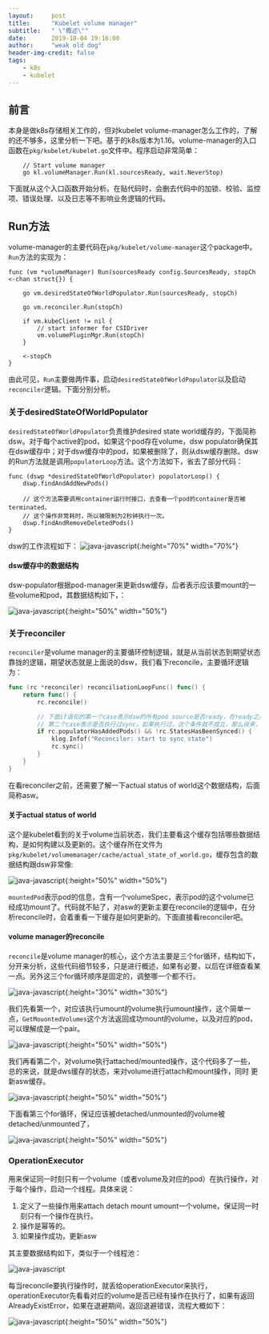 ```yaml
---
layout:     post
title:      "Kubelet volume manager"
subtitle:   " \"概述\""
date:       2019-10-04 19:16:00
author:     "weak old dog"
header-img-credit: false
tags:
    - k8s
    - kubelet
---
```



## 前言
本身是做k8s存储相关工作的，但对kubelet volume-manager怎么工作的，了解的还不够多，这里分析一下吧。基于的k8s版本为1.16。volume-manager的入口函数在`pkg/kubelet/kubelet.go`文件中。程序启动非常简单：
```golang
	// Start volume manager
	go kl.volumeManager.Run(kl.sourcesReady, wait.NeverStop)
```
下面就从这个入口函数开始分析。在贴代码时，会删去代码中的加锁、校验、监控项、错误处理、以及日志等不影响业务逻辑的代码。

## Run方法
volume-manager的主要代码在`pkg/kubelet/volume-manager`这个package中。`Run`方法的实现为：
```golang
func (vm *volumeManager) Run(sourcesReady config.SourcesReady, stopCh <-chan struct{}) {

	go vm.desiredStateOfWorldPopulator.Run(sourcesReady, stopCh)

	go vm.reconciler.Run(stopCh)

	if vm.kubeClient != nil {
		// start informer for CSIDriver
		vm.volumePluginMgr.Run(stopCh)
	}

	<-stopCh
}
```
由此可见，`Run`主要做两件事，启动`desiredStateOfWorldPopulator`以及启动`reconciler`逻辑。下面分别分析。

### 关于desiredStateOfWorldPopulator
`desiredStateOfWorldPopulator`负责维护desired state world缓存的，下面简称dsw。对于每个active的pod，如果这个pod存在volume，dsw populator确保其在dsw缓存中；对于dsw缓存中的pod，如果被删除了，则从dsw缓存删除。dsw的Run方法就是调用`populatorLoop`方法。这个方法如下，省去了部分代码：
```golang
func (dswp *desiredStateOfWorldPopulator) populatorLoop() {
	dswp.findAndAddNewPods()

	// 这个方法需要调用container运行时接口，去查看一个pod的container是否被terminated，
	// 这个操作非常耗时，所以被限制为2秒钟执行一次。
	dswp.findAndRemoveDeletedPods()
}
```
dsw的工作流程如下：
![java-javascript](/img/in-post/volumemanager/dswpopulator.png){:height="70%" width="70%"}

#### dsw缓存中的数据结构
dsw-populator根据pod-manager来更新dsw缓存，后者表示应该要mount的一些volume和pod，其数据结构如下，：

![java-javascript](/img/in-post/volumemanager/dsw.png){:height="50%" width="50%"}

### 关于reconciler
`reconciler`是volume manager的主要循环控制逻辑，就是从当前状态到期望状态靠拢的逻辑，期望状态就是上面说的dsw，我们看下reconcile，主要循环逻辑为：
```go
func (rc *reconciler) reconciliationLoopFunc() func() {
	return func() {
		rc.reconcile()

		// 下面if语句的第一个case表示dsw的所有pod source是否ready，在ready之后，返回值都是true。
		// 第二个case表示是否执行过sync，如果执行过，这个条件就不成立，那么说来，这个sync方法只会执行一次
		if rc.populatorHasAddedPods() && !rc.StatesHasBeenSynced() {
			klog.Infof("Reconciler: start to sync state")
			rc.sync()
		}
	}
}
```
在看reconciler之前，还需要了解一下actual status of world这个数据结构，后面简称asw。

#### 关于actual status of world
这个是kubelet看到的关于volume当前状态，我们主要看这个缓存包括哪些数据结构，是如何构建以及更新的。这个缓存所在文件为`pkg/kubelet/volumemanager/cache/actual_state_of_world.go`，缓存包含的数据结构跟dsw非常像:

![java-javascript](/img/in-post/volumemanager/asw.png){:height="50%" width="50%"}

`mountedPod`表示pod的信息，含有一个volumeSpec，表示pod的这个volume已经成功mount了。代码就不贴了，对asw的更新主要在reconcile的逻辑中，在分析reconcile时，会着重看一下缓存是如何更新的。下面直接看reconciler吧。

#### volume manager的reconcile
`reconcile`是volume manager的核心，这个方法主要是三个for循环，结构如下，分开来分析，这些代码细节较多，只是进行概述，如果有必要，以后在详细查看某一点。另外这三个for循环顺序是固定的，调整哪一个都不行。

![java-javascript](/img/in-post/volumemanager/reconcile.png){:height="30%" width="30%"}

我们先看第一个，对应该执行umount的volume执行umount操作，这个简单一点，`GetMouontedVolumes`这个方法返回成功mount的volume，以及对应的pod，可以理解成是一个pair。

![java-javascript](/img/in-post/volumemanager/ensureumount.png){:height="50%" width="50%"}


我们再看第二个，对volume执行attached/mounted操作，这个代码多了一些，总的来说，就是dws缓存的状态，来对volume进行attach和mount操作，同时
更新asw缓存。

![java-javascript](/img/in-post/volumemanager/ensureattach.png){:height="50%" width="50%"}

下面看第三个for循环，保证应该被detached/unmounted的volume被detached/unmounted了，

![java-javascript](/img/in-post/volumemanager/ensuredetach.png){:height="50%" width="50%"}


### OperationExecutor
用来保证同一时刻只有一个volume（或者volume及对应的pod）在执行操作，对于每个操作，启动一个线程。具体来说：

1. 定义了一些操作用来attach detach mount umount一个volume，保证同一时刻只有一个操作在执行。
2. 操作是幂等的。
3. 如果操作成功，更新asw

其主要数据结构如下，类似于一个线程池：

![java-javascript](/img/in-post/volumemanager/operation.png)

每当reconcile要执行操作时，就丢给operationExecutor来执行，operationExecutor先看看对应的volume是否已经有操作在执行了，如果有返回AlreadyExistError，如果在退避期间，返回退避错误，流程大概如下：

![java-javascript](/img/in-post/volumemanager/executor.png){:height="50%" width="50%"}


